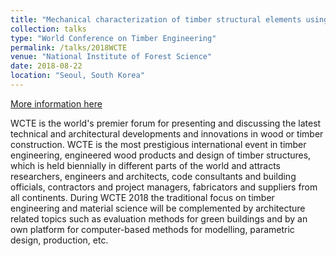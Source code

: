 ```yaml
---
title: "Mechanical characterization of timber structural elements using Integral Mechanical Attachments"
collection: talks
type: "World Conference on Timber Engineering"
permalink: /talks/2018WCTE
venue: "National Institute of Forest Science"
date: 2018-08-22
location: "Seoul, South Korea"
---
```


[More information here](http://wcte2018.kr/home/)

WCTE is the world's premier forum for presenting and discussing the latest technical and architectural developments and innovations in wood or timber construction. WCTE is the most prestigious international event in timber engineering, engineered wood products and design of timber structures, which is held biennially in different parts of the world and attracts researchers, engineers and architects, code consultants and building officials, contractors and project managers, fabricators and suppliers from all continents. During WCTE 2018 the traditional focus on timber engineering and material science will be complemented by architecture related topics such as evaluation methods for green buildings and by an own platform for computer-based methods for modelling, parametric design, production, etc.
